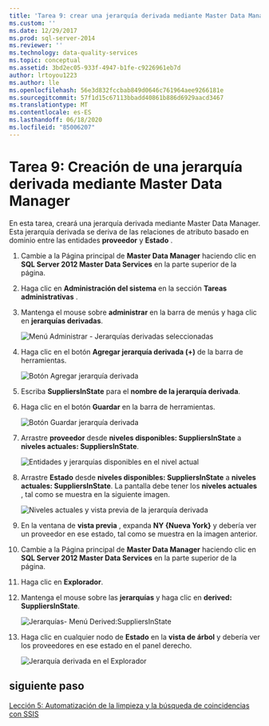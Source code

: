 ```yaml
---
title: 'Tarea 9: crear una jerarquía derivada mediante Master Data Manager | Microsoft Docs'
ms.custom: ''
ms.date: 12/29/2017
ms.prod: sql-server-2014
ms.reviewer: ''
ms.technology: data-quality-services
ms.topic: conceptual
ms.assetid: 3bd2ec05-933f-4947-b1fe-c9226961eb7d
author: lrtoyou1223
ms.author: lle
ms.openlocfilehash: 56e3d832fccbab849d0646c761964aee9266181e
ms.sourcegitcommit: 57f1d15c67113bbadd40861b886d6929aacd3467
ms.translationtype: MT
ms.contentlocale: es-ES
ms.lasthandoff: 06/18/2020
ms.locfileid: "85006207"
---
```

# <a name="task-9-creating-a-derived-hierarchy-using-master-data-manager"></a>Tarea 9: Creación de una jerarquía derivada mediante Master Data Manager
  En esta tarea, creará una jerarquía derivada mediante Master Data Manager. Esta jerarquía derivada se deriva de las relaciones de atributo basado en dominio entre las entidades **proveedor** y **Estado** .  
  
1.  Cambie a la Página principal de **Master Data Manager** haciendo clic en **SQL Server 2012 Master Data Services** en la parte superior de la página.  
  
2.  Haga clic en **Administración del sistema** en la sección **Tareas administrativas** .  
  
3.  Mantenga el mouse sobre **administrar** en la barra de menús y haga clic en **jerarquías derivadas**.  
  
     ![Menú Administrar - Jerarquías derivadas seleccionadas](../../2014/tutorials/media/et-creatingaderivedhierarchyusingmdm-01.jpg "Menú Administrar - Jerarquías derivadas seleccionadas")  
  
4.  Haga clic en el botón **Agregar jerarquía derivada (+)** de la barra de herramientas.  
  
     ![Botón Agregar jerarquía derivada](../../2014/tutorials/media/et-creatingaderivedhierarchyusingmdm-02.jpg "Botón Agregar jerarquía derivada")  
  
5.  Escriba **SuppliersInState** para el **nombre de la jerarquía derivada**.  
  
6.  Haga clic en el botón **Guardar** en la barra de herramientas.  
  
     ![Botón Guardar jerarquía derivada](../../2014/tutorials/media/et-creatingaderivedhierarchyusingmdm-03.jpg "Botón Guardar jerarquía derivada")  
  
7.  Arrastre **proveedor** desde **niveles disponibles: SuppliersInState** a **niveles actuales: SuppliersInState**.  
  
     ![Entidades y jerarquías disponibles en el nivel actual](../../2014/tutorials/media/et-creatingaderivedhierarchyusingmdm-04.jpg "Entidades y jerarquías disponibles en el nivel actual")  
  
8.  Arrastre **Estado** desde **niveles disponibles: SuppliersInState** a **niveles actuales: SuppliersInState**. La pantalla debe tener los **niveles actuales** , tal como se muestra en la siguiente imagen.  
  
     ![Niveles actuales y vista previa de la jerarquía derivada](../../2014/tutorials/media/et-creatingaderivedhierarchyusingmdm-05.jpg "Niveles actuales y vista previa de la jerarquía derivada")  
  
9. En la ventana de **vista previa** , expanda **NY {Nueva York}** y debería ver un proveedor en ese estado, tal como se muestra en la imagen anterior.  
  
10. Cambie a la Página principal de **Master Data Manager** haciendo clic en **SQL Server 2012 Master Data Services** en la parte superior de la página.  
  
11. Haga clic en **Explorador**.  
  
12. Mantenga el mouse sobre las **jerarquías** y haga clic en **derived: SuppliersInState**.  
  
     ![Jerarquías- Menú Derived:SuppliersInState](../../2014/tutorials/media/et-creatingaderivedhierarchyusingmdm-06.jpg "Jerarquías- Menú Derived:SuppliersInState")  
  
13. Haga clic en cualquier nodo de **Estado** en la **vista de árbol** y debería ver los proveedores en ese estado en el panel derecho.  
  
     ![Jerarquía derivada en el Explorador](../../2014/tutorials/media/et-creatingaderivedhierarchyusingmdm-07.jpg "Jerarquía derivada en el Explorador")  
  
## <a name="next-step"></a>siguiente paso  
 [Lección 5: Automatización de la limpieza y la búsqueda de coincidencias con SSIS](../../2014/tutorials/lesson-5-automating-the-cleansing-and-matching-using-ssis.md)  
  
  
